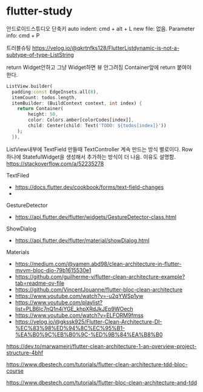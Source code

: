 # flutter-study
안드로이드스튜디오 단축키
auto indent: cmd + alt + L
new file: 없음.
Parameter info: cmd + P

트러블슈팅
https://velog.io/@qkrtnfks128/FlutterListdynamic-is-not-a-subtype-of-type-ListString

return Widget안하고
그냥 Widget하면 뷰 안그려짐
Container앞에 return 붙여야 한다.

```dart
ListView.builder(
  padding:const EdgeInsets.all(8),
  itemCount: todos.length,
  itemBuilder: (BuildContext context, int index) {
    return Container(
        height: 50,
        color: Colors.amber[colorCodes[index]],
        child: Center(child: Text('TODO: ${todos[index]}'))
    );
  }),
```


ListView내부에 TextField 만들때 TextController 계속 만드는 방식 별로이다.
Row하나에 StatefulWidget을 생성해서 추가하는 방식이 더 나음. 이유도 설명함.
https://stackoverflow.com/a/52235278

TextFiled
- https://docs.flutter.dev/cookbook/forms/text-field-changes
- 
GestureDetector
- https://api.flutter.dev/flutter/widgets/GestureDetector-class.html
  
ShowDialog
- https://api.flutter.dev/flutter/material/showDialog.html


Materials
- https://medium.com/@yamen.abd98/clean-architecture-in-flutter-mvvm-bloc-dio-79b1615530e1
- https://github.com/guilherme-v/flutter-clean-architecture-example?tab=readme-ov-file
- https://github.com/VincentJouanne/flutter-bloc-clean-architecture
- https://www.youtube.com/watch?v=-u2qYWSp1yw
- https://www.youtube.com/playlist?list=PLB6lc7nQ1n4iYGE_khpXRdJkJEp9WOech
- https://www.youtube.com/watch?v=ELFORM9fmss
- https://velog.io/@gkssk925/Flutter-Clean-Architecture-DI-%EC%83%98%ED%94%8C%EC%95%B1-%EA%B0%9C%EB%B0%9C-%ED%9B%84%EA%B8%B0

https://dev.to/marwamejri/flutter-clean-architecture-1-an-overview-project-structure-4bhf

https://www.dbestech.com/tutorials/flutter-clean-architecture-tdd-bloc-course

https://www.dbestech.com/tutorials/flutter-bloc-clean-architecture-and-tdd
